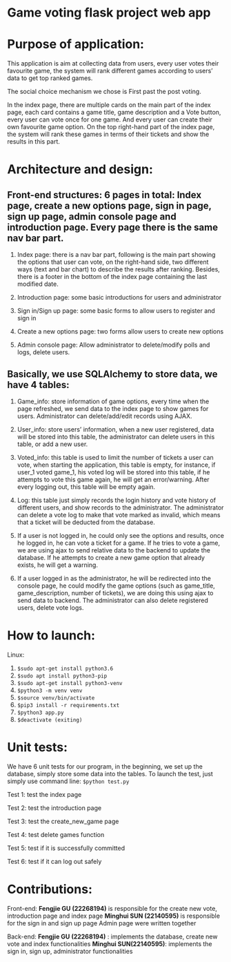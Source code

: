 # Game voting flask project web app


# Purpose of application: 
This application is aim at collecting data from users, every user votes their favourite game, the system will rank different games according to users’ data to get top ranked games. 

The social choice mechanism we chose is First past the post voting.

 In the index page, there are multiple cards on the main part of the index page, each card contains a game title, game description and a Vote button, every user can vote once for one game. And every user can create their own favourite game option. On the top right-hand part of the index page, the system will rank these games in terms of their tickets and show the results in this part. 

# Architecture and design:
 ## Front-end structures: 6 pages in total: Index page, create a new options page, sign in page, sign up page, admin console page and introduction page. Every page there is the same nav bar part. 

1. Index page: there is a nav bar part, following is the main part showing the options that user can vote, on the right-hand side, two different ways (text and bar chart) to describe the results after ranking. Besides, there is a footer in the bottom of the index page containing the last modified date.

2. Introduction page: some basic introductions for users and administrator

3. Sign in/Sign up page: some basic forms to allow users to register and sign in

4. Create a new options page: two forms allow users to create new options

5. Admin console page: Allow administrator to delete/modify polls and logs, delete users.

 ## Basically, we use SQLAlchemy to store data, we have 4 tables:

1. Game_info: store information of game options, every time when the page refreshed, we send data to the index page to show games for users. Administrator can delete/add/edit records using AJAX.

2. User_info: store users’ information, when a new user registered, data will be stored into this table, the administrator can delete users in this table, or add a new user.

3. Voted_info: this table is used to limit the number of tickets a user can vote, when starting the application, this table is empty, for instance, if user_1 voted game_1, his voted log will be stored into this table, if he attempts to vote this game again, he will get an error/warning. After every logging out, this table will be empty again.

4. Log: this table just simply records the login history and vote history of different users, and show records to the administrator. The administrator can delete a vote log to make that vote marked as invalid, which means that a ticket will be deducted from the database.

5. If a user is not logged in, he could only see the options and results, once he logged in, he can vote a ticket for a game. If he tries to vote a game, we are using ajax to send relative data to the backend to update the database. If he attempts to create a new game option that already exists, he will get a warning.

6. If a user logged in as the administrator, he will be redirected into the console page, he could modify the game options (such as game_title, game_description, number of tickets), we are doing this using ajax to send data to backend. The administrator can also delete registered users, delete vote logs.

# How to launch:

Linux:
1.	`$sudo apt-get install python3.6`
2.	`$sudo apt install python3-pip`
3.	`$sudo apt-get install python3-venv`
4.	`$python3 -m venv venv`
5.	`$source venv/bin/activate`
6. `$pip3 install -r requirements.txt`
7.	`$python3 app.py `
8. `$deactivate (exiting)`



# Unit tests: 
 We have 6 unit tests for our program, in the beginning, we set up the database, simply store some data into the tables. 
To launch the test, just simply use command line: `$python test.py`

Test 1: test the index page

Test 2: test the introduction page

Test 3: test the create_new_game page

Test 4: test delete games function

Test 5: test if it is successfully committed

Test 6: test if it can log out safely 

# Contributions: 

Front-end: 
**Fengjie GU (22268194)** is responsible for the create new vote, introduction page and index page
**Minghui SUN (22140595)** is responsible for the sign in and sign up page
Admin page were written together

Back-end: 
**Fengjie GU (22268194)** : implements the database, create new vote and index functionalities
**Minghui SUN(22140595)**: implements the sign in, sign up, administrator functionalities

